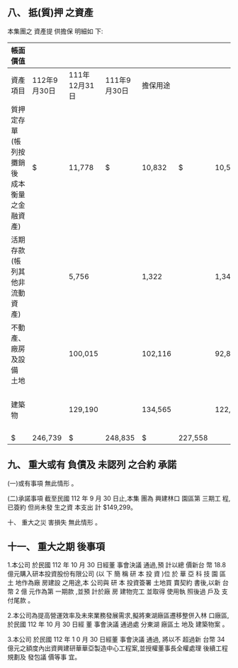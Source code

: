 
## 八、 抵(質)押 之資產

本集團之 資產提 供擔保 明細如 下:

| 帳面價值                                     |              |               |              |          |         |         |          |
|----------------------------------------------|--------------|---------------|--------------|----------|---------|---------|----------|
| 資產項目                                     | 112年9月30日 | 111年12月31日 | 111年9月30日 | 擔保用途 |         |         |          |
| 質押定存單(帳列按攤銷後  成本衡量之金融資產) | $            | 11,778        | $            | 10,832   | $       | 10,559  | 租賃抵押 |
| 活期存款(帳列其他非流動  資產)               |              | 5,756         |              | 1,322    |         | 1,342   | 履約保證 |
| 不動產、廠房及設備  土地                     |              | 100,015       |              | 102,116  |         | 92,871  | 長期借款 |
| 建築物                                       |              | 129,190       |              | 134,565  |         | 122,786 | 長期借款 |
| $                                            | 246,739      | $             | 248,835      | $        | 227,558 |         |          |

## 九、 重大或有 負債及 未認列 之合約 承諾

(一)或有事項 無此情形 。

(二)承諾事項 截至民國 112 年 9 月 30 日止,本集 團為 興建林口 園區第 三期工 程,已簽約 但尚未發 生之資 本支出 計 $149,299。

十、 重大之災 害損失 無此情形 。

## 十一、 重大之期 後事項

1.本公司 於民國 112 年 10 月 30 日經董 事會決議 通過,預 計以總 價新台 幣 18.8 億元購入研本投資股份有限公司 (以 下 簡 稱 研 本 投 資 )位 於 華 亞 科 技 園 區 土 地作為廠 房建設 之用途,本 公司與 研 本 投資簽署 土地買 賣契約 書後,以新 台 幣 2 億 元作為第 一期款 ,並預 計於廠 房 建物完工 並取得 使用執 照後過 戶及 支付尾款 。

2.本公司為提高營運效率及未來業務發展需求,擬將東湖廠區遷移整併入林 口廠區, 於民國 112 年 10 月 30 日經 董 事會決議 通過處 分東湖 廠區土 地及 建築物案 。

3.本公司 於民國 112 年 1 0 月 30 日經董 事會決議 通過, 將以不 超過新 台幣 34 億元之額度內出資興建研華華亞製造中心工程案,並授權董事長全權處理 後續工程 規劃及 發包議 價等事 宜。
